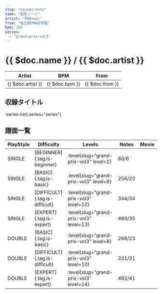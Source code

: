 ```yaml
---
slug: "sousei-note"
name: "創世ノート"
artist: "PON+wac"
from: "私立BEMANI学園"
bpm: 200
series:
  - "grand-prix-vol3"
---
```


# {{ $doc.name }} / {{ $doc.artist }}

|Artist|BPM|From|
|------|---|----|
|{{ $doc.artist }}|{{ $doc.bpm }}|{{ $doc.from }}|

## 収録タイトル

:series-list{:series="series"}

## 譜面一覧

|PlayStyle|Difficulty|Levels|Notes|Movie|
|---------|----------|------|-----|-----|
|SINGLE|[BEGINNER]{.tag.is-beginner}|<div class="field is-grouped is-grouped-multiline"> :level{slug="grand-prix-vol3" level=2}</div>|80/6||
|SINGLE|[BASIC]{.tag.is-basic}|<div class="field is-grouped is-grouped-multiline"> :level{slug="grand-prix-vol3" level=8}</div>|256/20||
|SINGLE|[DIFFICULT]{.tag.is-difficult}|<div class="field is-grouped is-grouped-multiline"> :level{slug="grand-prix-vol3" level=10}</div>|344/34||
|SINGLE|[EXPERT]{.tag.is-expert}|<div class="field is-grouped is-grouped-multiline"> :level{slug="grand-prix-vol3" level=13}</div>|490/35||
|DOUBLE|[BASIC]{.tag.is-basic}|<div class="field is-grouped is-grouped-multiline"> :level{slug="grand-prix-vol3" level=8}</div>|268/23||
|DOUBLE|[DIFFICULT]{.tag.is-difficult}|<div class="field is-grouped is-grouped-multiline"> :level{slug="grand-prix-vol3" level=10}</div>|331/31||
|DOUBLE|[EXPERT]{.tag.is-expert}|<div class="field is-grouped is-grouped-multiline"> :level{slug="grand-prix-vol3" level=14}</div>|492/41||
